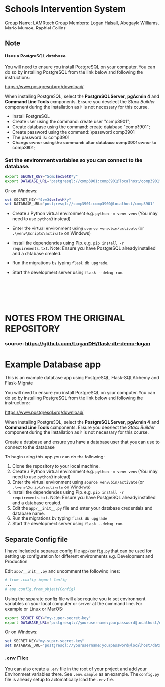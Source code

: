 # Schools Intervention System
Group Name: LAMRtech
Group Members: Logan Halsall, Abegayle Williams, Mario Munroe, Raphiel Collins

## Note
#### Uses a PostgreSQL database
You will need to ensure you install PostgreSQL on your computer. You can do so by installing PostgreSQL from the link below and following the instructions:

<https://www.postgresql.org/download/>

When installing PostgreSQL, select the **PostgreSQL Server**, **pgAdmin 4** and **Command Line Tools** components. Ensure you deselect the _Stack Builder_ component during the installation as it is not necessary for this course.

- Install PostgreSQL
- Create user using the command: create user "comp3901";
- Create database using the command: create database "comp3901";
- Create password using the command: \password comp3901
- The password is: comp3901
- Change owner using the command: alter database comp3901 owner to comp3901;

### Set the environment variables so you can connect to the database.

```bash
export SECRET_KEY="Som3$ec5etK*y"
export DATABASE_URL="postgresql://comp3901:comp3901@localhost/comp3901"
```

Or on Windows:

```powershell
set SECRET_KEY="Som3$ec5etK*y"
set DATABASE_URL="postgresql://comp3901:comp3901@localhost/comp3901"
```

- Create a Python virtual environment e.g. `python -m venv venv` (You may need to use `python3` instead)

- Enter the virtual environment using `source venv/bin/activate` (or `.\venv\Scripts\activate` on Windows)

- Install the dependencies using Pip. e.g. `pip install -r requirements.txt`. Note: Ensure you have PostgreSQL already installed and a database created.

- Run the migrations by typing `flask db upgrade`.

- Start the development server using `flask --debug run`.
```






```
# NOTES FROM THE ORIGINAL REPOSITORY
### source: https://github.com/LoganDH/flask-db-demo-logan

# Example Database app

This is an example database app using PostgreSQL, Flask-SQLAlchemy and Flask-Migrate

You will need to ensure you install PostgreSQL on your computer. You can do so by installing PostgreSQL from the link below and following the instructions:

<https://www.postgresql.org/download/>

When installing PostgreSQL, select the **PostgreSQL Server**, **pgAdmin 4** and **Command Line Tools** components. Ensure you deselect the _Stack Builder_ component during the installation as it is not necessary for this course.

Create a database and ensure you have a database user that you can use to connect to the database.

To begin using this app you can do the following:

1. Clone the repository to your local machine.
2. Create a Python virtual environment e.g. `python -m venv venv` (You may need to use `python3` instead)
3. Enter the virtual environment using `source venv/bin/activate` (or `.\venv\Scripts\activate` on Windows)
4. Install the dependencies using Pip. e.g. `pip install -r requirements.txt`. Note: Ensure you have PostgreSQL already installed and a database created.
5. Edit the `app/__init__.py` file and enter your database credentials and database name.
6. Run the migrations by typing `flask db upgrade`
7. Start the development server using `flask --debug run`.

## Separate Config file

I have included a separate config file `app/config.py` that can be used for setting up
configuration for different environments e.g. Development and Production

Edit `app/__init__.py` and uncomment the following lines:

```python
# from .config import Config
...
# app.config.from_object(Config)
```

Using the separate config file will also require you to set environment variables on your local computer or server at the command line. For example on Linux or MacOS:

```bash
export SECRET_KEY="my-super-secret-key"
export DATABASE_URL="postgresql://yourusername:yourpassword@localhost/databasename"
```

Or on Windows:

```powershell
set SECRET_KEY="my-super-secret-key"
set DATABASE_URL="postgresql://yourusername:yourpassword@localhost/databasename"
```

### .env Files

You can also create a `.env` file in the root of your project and add your Environment variables there. See `.env.sample` as an example. The `config.py` file is already setup to automatically load the `.env` file.
